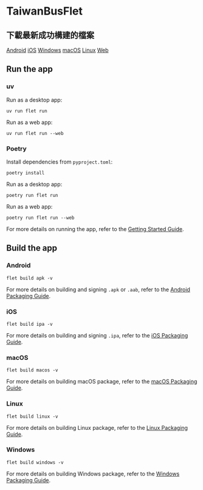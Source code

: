 # TaiwanBusFlet

## 下載最新成功構建的檔案
[Android](https://nightly.link/AvianJay/TaiwanBusFlet/workflows/build/main/taiwanbusflet-android.zip)
[iOS](https://nightly.link/AvianJay/TaiwanBusFlet/workflows/build/main/taiwanbusflet-ios.zip)
[Windows](https://nightly.link/AvianJay/TaiwanBusFlet/workflows/build/main/taiwanbusflet-windows.zip)
[macOS](https://nightly.link/AvianJay/TaiwanBusFlet/workflows/build/main/taiwanbusflet-macos.zip)
[Linux](https://nightly.link/AvianJay/TaiwanBusFlet/workflows/build/main/taiwanbusflet-linux.zip)
[Web](https://nightly.link/AvianJay/TaiwanBusFlet/workflows/build/main/taiwanbusflet-web.zip)

## Run the app

### uv

Run as a desktop app:

```
uv run flet run
```

Run as a web app:

```
uv run flet run --web
```

### Poetry

Install dependencies from `pyproject.toml`:

```
poetry install
```

Run as a desktop app:

```
poetry run flet run
```

Run as a web app:

```
poetry run flet run --web
```

For more details on running the app, refer to the [Getting Started Guide](https://flet.dev/docs/getting-started/).

## Build the app

### Android

```
flet build apk -v
```

For more details on building and signing `.apk` or `.aab`, refer to the [Android Packaging Guide](https://flet.dev/docs/publish/android/).

### iOS

```
flet build ipa -v
```

For more details on building and signing `.ipa`, refer to the [iOS Packaging Guide](https://flet.dev/docs/publish/ios/).

### macOS

```
flet build macos -v
```

For more details on building macOS package, refer to the [macOS Packaging Guide](https://flet.dev/docs/publish/macos/).

### Linux

```
flet build linux -v
```

For more details on building Linux package, refer to the [Linux Packaging Guide](https://flet.dev/docs/publish/linux/).

### Windows

```
flet build windows -v
```

For more details on building Windows package, refer to the [Windows Packaging Guide](https://flet.dev/docs/publish/windows/).